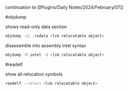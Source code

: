 
continuation to [[Plugins/Daily Notes/2024/February/07]]

#objdump 

shows read-only data section

```sh
objdump -sj .rodata <lsb relocatable object>
```

disassemble into assembly intel syntax

```sh
objdump -M intel -d <lsb relocatable object>
```

#readelf 

show all relocation symbols

```sh
readelf --relocs <lsb relocatable object>
```